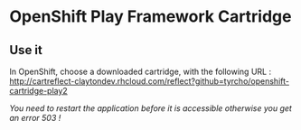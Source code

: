 # OpenShift Play Framework Cartridge

## Use it

In OpenShift, choose a downloaded cartridge, with the following URL : http://cartreflect-claytondev.rhcloud.com/reflect?github=tyrcho/openshift-cartridge-play2

*You need to restart the application before it is accessible otherwise you get an error 503 !*
